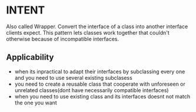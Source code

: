 # INTENT

Also called Wrapper. Convert the interface of a class into another interface clients expect. This pattern lets classes work together that couldn't otherwise because of incompatible interfaces.

## Applicability

 - when its inpractical to adapt their interfaces by subclassing every one and you need to use several existing subclasess
 - you need to create a reusable class that cooperate with unforeseen or unrelated classes(dont have necessarily compatible interfaces)
 - when you need to use existing class and its interfaces doesnt not match the one you want
